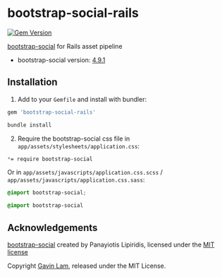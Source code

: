 # bootstrap-social-rails

[![Gem Version](https://badge.fury.io/rb/bootstrap-social-rails.svg)](http://badge.fury.io/rb/bootstrap-social-rails)

[bootstrap-social](https://github.com/lipis/bootstrap-social/) for Rails asset pipeline

- bootstrap-social version: [4.9.1](https://github.com/lipis/bootstrap-social/releases/tag/4.9.1)

## Installation

1. Add to your `Gemfile` and install with bundler:

  ```ruby
  gem 'bootstrap-social-rails'
  ```
  
  ```bash
  bundle install
  ```

2. Require the bootstrap-social css file in `app/assets/stylesheets/application.css`:
  
  ```css
  *= require bootstrap-social
  ```
  Or in `app/assets/javascripts/application.css.scss` / `app/assets/javascripts/application.css.sass`:
  
  ```scss
  @import bootstrap-social;
  ```
  
  ```sass
  @import bootstrap-social
  ```

## Acknowledgements

[bootstrap-social](https://github.com/lipis/bootstrap-social/) created by Panayiotis Lipiridis, licensed under the [MIT license](https://github.com/lipis/bootstrap-social/blob/gh-pages/LICENCE)

Copyright [Gavin Lam](https://www.gavin.hk), released under the MIT License.
